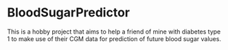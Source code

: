 # BloodSugarPredictor
This is a hobby project that aims to help a friend of mine with diabetes type 1 to make use of their CGM data for prediction of future blood sugar values.

